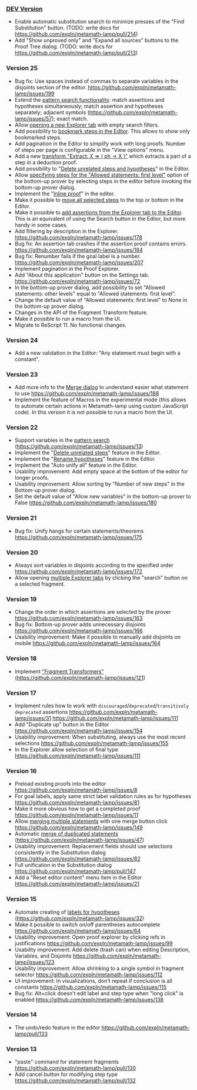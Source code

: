 ### [DEV Version](https://expln.github.io/lamp/dev/index.html)
* Enable automatic substitution search to minimize presses of the "Find Substitution" button. (TODO: write docs for https://github.com/expln/metamath-lamp/pull/214)
* Add "Show unproved only" and "Expand all sources" buttons to the Proof Tree dialog. (TODO: write docs for https://github.com/expln/metamath-lamp/pull/213)
### Version 25
* Bug fix: Use spaces instead of commas to separate variables in the disjoints section of the editor. https://github.com/expln/metamath-lamp/issues/199
* Extend the [pattern search functionality](https://github.com/expln/metamath-lamp-docs/blob/master/explorer/search_by_pattern.md):
match assertions and hypotheses simultaneously; match assertion and hypotheses separately;
  adjacent symbols (https://github.com/expln/metamath-lamp/issues/57); exact match.
* Allow [opening a new Explorer tab](https://github.com/expln/metamath-lamp-docs/blob/master/explorer/multiple_explorer_tabs.md)
with empty search filters.
* Add possibility to [bookmark steps in the Editor](https://github.com/expln/metamath-lamp-docs/blob/master/editor/bookmark_steps.md). 
This allows to show only bookmarked steps.
* Add pagination in the Editor to simplify work with long proofs. Number of steps per page is configurable in the "View options" menu.
* Add a new [transform "Extract: X ⇒ ( ph -> X )"](https://github.com/expln/metamath-lamp-docs/blob/master/editor/transform_extract_for_deduction.md) 
which extracts a part of a step in a deduction proof.
* Add possibility to "[Delete unrelated steps and hypotheses](https://github.com/expln/metamath-lamp-docs/blob/master/editor/delete_unrelated_steps.md)" in the Editor.
* Allow [specifying steps for the "Allowed statements: first level"](https://github.com/expln/metamath-lamp-docs/blob/master/editor/steps_in_bottom_up_prover.md)
option of the bottom-up prover by selecting steps in the editor before invoking the bottom-up prover dialog.
* Implement the "[Inline proof](https://github.com/expln/metamath-lamp-docs/blob/master/editor/inline_proof.md)" in the editor.
* Make it possible to [move all selected steps](https://github.com/expln/metamath-lamp-docs/blob/master/editor/move_multiple_steps.md)
to the top or bottom in the Editor.
* Make it possible to [add assertions from the Explorer tab to the Editor](https://github.com/expln/metamath-lamp-docs/blob/master/explorer/add_assertions_to_editor_from_explorer.md). 
This is an equivalent of using the Search button in the Editor, but more handy in some cases.
* Add filtering by description in the Explorer. https://github.com/expln/metamath-lamp/issues/178
* Bug fix: An assertion tab crashes if the assertion proof contains errors. https://github.com/expln/metamath-lamp/issues/184
* Bug fix: Renumber fails if the goal label is a number. https://github.com/expln/metamath-lamp/issues/207
* Implement pagination in the Proof Explorer.
* Add "About this application" button on the Settings tab. https://github.com/expln/metamath-lamp/issues/72
* In the bottom-up prover dialog, add possibility to set "Allowed statements: other levels" equal to "Allowed statements: first level".
* Change the default value of "Allowed statements: first level" to None in the bottom-up prover dialog.
* Changes in the API of the Fragment Transform feature.
* Make it possible to run a macro from the UI.
* Migrate to ReScript 11. No functional changes.
### Version 24
* Add a new validation in the Editor: "Any statement must begin with a constant".
### Version 23
* Add more info to the [Merge dialog](https://github.com/expln/metamath-lamp-docs/blob/master/editor/merge_similar_steps.md) to understand easier what statement to use https://github.com/expln/metamath-lamp/issues/188
* Implement the feature of Macros in the experimental mode (this allows to automate certain actions in Metamath-lamp using custom JavaScript code). 
  In this version it is not possible to run a macro from the UI.
### Version 22
* Support variables in the [pattern search](https://github.com/expln/metamath-lamp-docs/blob/master/explorer/search_by_pattern.md) (https://github.com/expln/metamath-lamp/issues/13)
* Implement the "[Delete unrelated steps](https://github.com/expln/metamath-lamp-docs/blob/master/editor/delete_unrelated_steps.md)" feature in the Editor.
* Implement the "[Rename hypotheses](https://github.com/expln/metamath-lamp-docs/blob/master/editor/labels_for_hypotheses.md)" 
feature in the Editor.
* Implement the "Auto unify all" feature in the Editor.
* Usability improvement: Add empty space at the bottom of the editor for longer proofs.
* Usability improvement: Allow sorting by "Number of new steps" in the Bottom-up prover dialog.
* Set the default value of "Allow new variables" in the bottom-up prover to False https://github.com/expln/metamath-lamp/issues/180
### Version 21
* Bug fix: Unify hangs for certain statements/theorems https://github.com/expln/metamath-lamp/issues/175
### Version 20
* Always sort variables in disjoints according to the specified order https://github.com/expln/metamath-lamp/issues/172
* Allow opening [multiple Explorer tabs](https://github.com/expln/metamath-lamp-docs/blob/master/explorer/multiple_explorer_tabs.md) 
by clicking the "search" button on a selected fragment.
### Version 19
* Change the order in which assertions are selected by the prover https://github.com/expln/metamath-lamp/issues/163
* Bug fix: Bottom-up prover adds unnecessary disjoints https://github.com/expln/metamath-lamp/issues/166
* Usability improvement: Make it possible to manually add disjoints on mobile https://github.com/expln/metamath-lamp/issues/164
### Version 18
* Implement ["Fragment Transformers"](https://lamp-guide.metamath.org/#transformers-more-than-meets-the-eye) (https://github.com/expln/metamath-lamp/issues/121) 
### Version 17
* Implement rules how to work with `discouraged`/`deprecated`/`transitively deprecated` assertions https://github.com/expln/metamath-lamp/issues/31 https://github.com/expln/metamath-lamp/issues/111
* Add "Duplicate up" button in the Editor https://github.com/expln/metamath-lamp/issues/154
* Usability improvement: When substituting, always use the most recent selections https://github.com/expln/metamath-lamp/issues/155
* In the Explorer allow selection of final type https://github.com/expln/metamath-lamp/issues/111
### Version 16
* Preload existing proofs into the editor https://github.com/expln/metamath-lamp/issues/8
* For goal labels, apply same strict label validation rules as for hypotheses https://github.com/expln/metamath-lamp/issues/81
* Make it more obvious how to get a completed proof https://github.com/expln/metamath-lamp/issues/11
* Allow [merging multiple statements](https://github.com/expln/metamath-lamp-docs/blob/master/editor/merge_similar_steps.md) 
with one merge button click https://github.com/expln/metamath-lamp/issues/149
* Automatic [merge of duplicated statements](https://github.com/expln/metamath-lamp-docs/blob/master/editor/merge_similar_steps.md) (https://github.com/expln/metamath-lamp/issues/47)
* Usability improvement: Replacement fields should use selections consistently in the Substitution dialog https://github.com/expln/metamath-lamp/issues/82
* Full unification in the Substitution dialog https://github.com/expln/metamath-lamp/pull/147
* Add a "Reset editor content" menu item in the Editor https://github.com/expln/metamath-lamp/issues/21
### Version 15
* Automate creating of [labels for hypotheses](https://github.com/expln/metamath-lamp-docs/blob/master/editor/labels_for_hypotheses.md) (https://github.com/expln/metamath-lamp/issues/32)
* Make it possible to switch on/off parentheses autocomplete https://github.com/expln/metamath-lamp/issues/64
* Usability improvement: Open proof explorer by clicking refs in justifications https://github.com/expln/metamath-lamp/issues/99
* Usability improvement: Add delete (trash can) when editing Description, Variables, and Disjoints https://github.com/expln/metamath-lamp/issues/123 
* Usability improvement: Allow shrinking to a single symbol in fragment selector https://github.com/expln/metamath-lamp/issues/112
* UI improvement: In visualizations, don't repeat if conclusion is all constants https://github.com/expln/metamath-lamp/issues/115
* Bug fix: Alt+click doesn't edit label and step type when "long click" is enabled https://github.com/expln/metamath-lamp/issues/138
### Version 14
* The undo/redo feature in the editor https://github.com/expln/metamath-lamp/pull/133
### Version 13
* "paste" command for statement fragments https://github.com/expln/metamath-lamp/pull/130
* Add cancel button for modifying step type https://github.com/expln/metamath-lamp/pull/132
